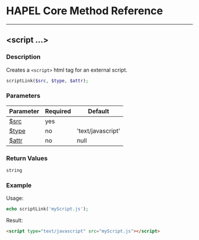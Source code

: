 # HAPEL Core Method Reference

---
## \<script ...>


### Description

Creates a `<script>` html tag for an external script.

```php
scriptLink($src, $type, $attr);
```

### Parameters

| Parameter                      | Required  | Default           |
|--------------------------------|-----------|-------------------|
| [$src](../attributes/src.md)   | yes       |                   |
| [$type](../attributes/type.md) | no        | 'text/javascript' |
| [$attr](../attributes/attr.md) | no        | null              |


### Return Values

`string`


### Example

Usage:
```php
echo scriptLink('myScript.js');
```
Result:
```html
<script type="text/javascript" src="myScript.js"></script>
```